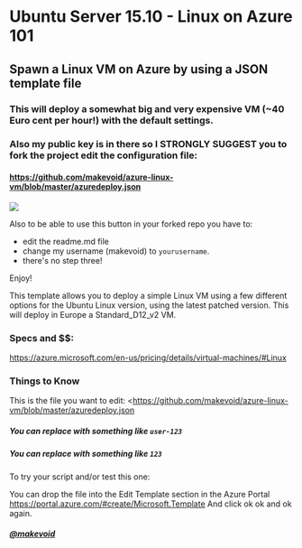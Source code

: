# Ubuntu Server 15.10 - Linux on Azure 101

## Spawn a Linux VM on Azure by using a JSON template file

### This will deploy a somewhat big and very expensive VM (~40 Euro cent per hour!) with the default settings. 

### Also my public key is in there so I STRONGLY SUGGEST you to fork the project edit the configuration file:

#### <https://github.com/makevoid/azure-linux-vm/blob/master/azuredeploy.json>

<a href="https://portal.azure.com/#create/Microsoft.Template/uri/https%3A%2F%2Fraw.githubusercontent.com%2Fmakevoid%2Fazure-linux-vm%2Fmaster%2Fazuredeploy.json" target="_blank">
    <img src="http://azuredeploy.net/deploybutton.png"/>
</a>

Also to be able to use this button in your forked repo you have to: 

- edit the readme.md file
- change my username (makevoid) to `yourusername`.
- there's no step three!


Enjoy!

<!---
<a href="http://armviz.io/#/?load=https%3A%2F%2Fraw.githubusercontent.com%2FAzure%2Fazure-quickstart-templates%2Fmaster%2F101-vm-simple-linux%2Fazuredeploy.json" target="_blank">
    <img src="http://armviz.io/visualizebutton.png"/>
</a>
--->


This template allows you to deploy a simple Linux VM using a few different options for the Ubuntu Linux version, using the latest patched version. This will deploy in Europe a Standard_D12_v2 VM.

### Specs and $$:

<https://azure.microsoft.com/en-us/pricing/details/virtual-machines/#Linux>


### Things to Know

This is the file you want to edit: <https://github.com/makevoid/azure-linux-vm/blob/master/azuredeploy.json

##### You can replace <MKV> with something like `user-123`
##### You can replace <MKVID> with something like `123`

To try your script and/or test this one:

You can drop the file into the Edit Template section in the Azure Portal <https://portal.azure.com/#create/Microsoft.Template>
And click ok ok and ok again.

##### [@makevoid](https://twitter.com/makevoid)
